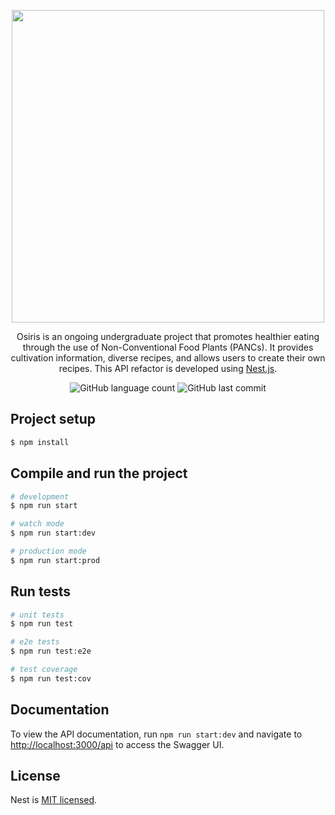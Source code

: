 <p align="center">
   <img src="https://github.com/davitorress/Osiris-app/assets/104948713/5dfe90f9-43a4-442d-b499-04a74b9bfc0a" width="500">
</p>

  <p align="center">Osiris is an ongoing undergraduate project that promotes healthier eating through the use of Non-Conventional Food Plants (PANCs). It provides cultivation information, diverse recipes, and allows users to create their own recipes. This API refactor is developed using <a href="https://nestjs.com/">Nest.js</a>.

</p>

<div align="center">

![GitHub language count](https://img.shields.io/github/languages/count/mfelipegs/Osiris-api-nest)
![GitHub last commit](https://img.shields.io/github/last-commit/mfelipegs/Osiris-api-nest)

</div>

## Project setup

```bash
$ npm install
```

## Compile and run the project

```bash
# development
$ npm run start

# watch mode
$ npm run start:dev

# production mode
$ npm run start:prod
```

## Run tests

```bash
# unit tests
$ npm run test

# e2e tests
$ npm run test:e2e

# test coverage
$ npm run test:cov
```

## Documentation

To view the API documentation, run `npm run start:dev` and navigate to [http://localhost:3000/api](http://localhost:3000/api/docs) to access the Swagger UI.

## License

Nest is [MIT licensed](https://github.com/nestjs/nest/blob/master/LICENSE).

